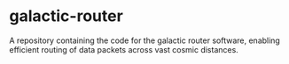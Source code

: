 # galactic-router
A repository containing the code for the galactic router software, enabling efficient routing of data packets across vast cosmic distances.
